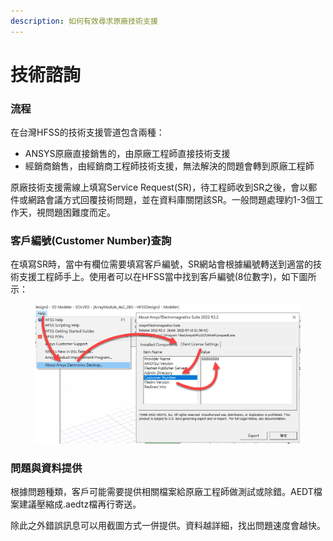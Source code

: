 ```yaml
---
description: 如何有效尋求原廠技術支援
---
```


# 技術諮詢

### 流程

在台灣HFSS的技術支援管道包含兩種：

* ANSYS原廠直接銷售的，由原廠工程師直接技術支援
* 經銷商銷售，由經銷商工程師技術支援，無法解決的問題會轉到原廠工程師

原廠技術支援需線上填寫Service Request(SR)，待工程師收到SR之後，會以郵件或網路會議方式回覆技術問題，並在資料庫關閉該SR。一般問題處理約1-3個工作天，視問題困難度而定。

### 客戶編號(Customer Number)查詢

在填寫SR時，當中有欄位需要填寫客戶編號，SR網站會根據編號轉送到適當的技術支援工程師手上。使用者可以在HFSS當中找到客戶編號(8位數字)，如下圖所示：

<figure><img src="../.gitbook/assets/image.png" alt=""><figcaption></figcaption></figure>

### 問題與資料提供

根據問題種類，客戶可能需要提供相關檔案給原廠工程師做測試或除錯。AEDT檔案建議壓縮成.aedtz檔再行寄送。

除此之外錯誤訊息可以用截圖方式一併提供。資料越詳細，找出問題速度會越快。
